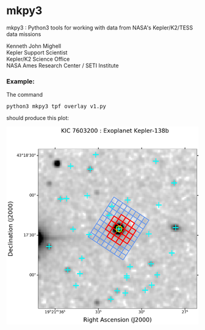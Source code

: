 # mkpy3
mkpy3 : Python3 tools for working with data from NASA's Kepler/K2/TESS data missions

Kenneth John Mighell  
Kepler Support Scientist  
Kepler/K2 Science Office  
NASA Ames Research Center / SETI Institute

### Example:

The command
<pre>
python3 mkpy3_tpf_overlay_v1.py 
</pre>
should produce this plot:

![](mkpy3_plot_figa.png)
